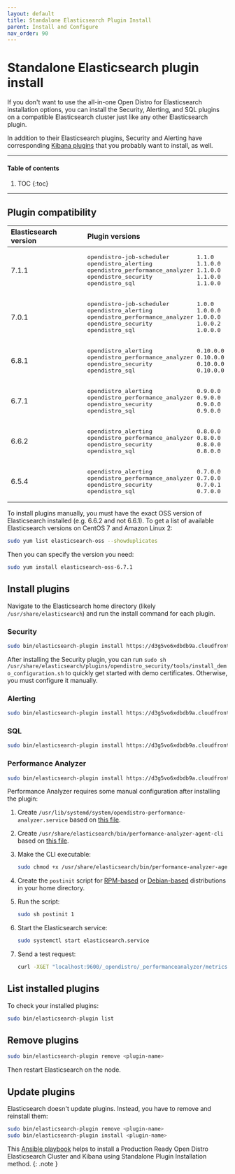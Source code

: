 ```yaml
---
layout: default
title: Standalone Elasticsearch Plugin Install
parent: Install and Configure
nav_order: 90
---
```


# Standalone Elasticsearch plugin install

If you don't want to use the all-in-one Open Distro for Elasticsearch installation options, you can install the Security, Alerting, and SQL plugins on a compatible Elasticsearch cluster just like any other Elasticsearch plugin.

In addition to their Elasticsearch plugins, Security and Alerting have corresponding [Kibana plugins](../../kibana/plugins) that you probably want to install, as well.


---

#### Table of contents
1. TOC
{:toc}


---

## Plugin compatibility

<table>
  <thead style="text-align: left">
    <tr>
      <th>Elasticsearch version</th>
      <th>Plugin versions</th>
    </tr>
  </thead>
  <tbody>
    <tr>
      <td>7.1.1</td>
      <td>
        <pre>opendistro-job-scheduler        1.1.0
opendistro_alerting             1.1.0.0
opendistro_performance_analyzer 1.1.0.0
opendistro_security             1.1.0.0
opendistro_sql                  1.1.0.0</pre>
      </td>
    </tr>
    <tr>
      <td>7.0.1</td>
      <td>
        <pre>opendistro-job-scheduler        1.0.0
opendistro_alerting             1.0.0.0
opendistro_performance_analyzer 1.0.0.0
opendistro_security             1.0.0.2
opendistro_sql                  1.0.0.0</pre>
      </td>
    </tr>
    <tr>
      <td>6.8.1</td>
      <td>
        <pre>opendistro_alerting             0.10.0.0
opendistro_performance_analyzer 0.10.0.0
opendistro_security             0.10.0.0
opendistro_sql                  0.10.0.0</pre>
      </td>
    </tr>
    <tr>
      <td>6.7.1</td>
      <td>
        <pre>opendistro_alerting             0.9.0.0
opendistro_performance_analyzer 0.9.0.0
opendistro_security             0.9.0.0
opendistro_sql                  0.9.0.0</pre>
      </td>
    </tr>
    <tr>
      <td>6.6.2</td>
      <td>
        <pre>opendistro_alerting             0.8.0.0
opendistro_performance_analyzer 0.8.0.0
opendistro_security             0.8.0.0
opendistro_sql                  0.8.0.0</pre>
      </td>
    </tr>
    <tr>
      <td>6.5.4</td>
      <td>
        <pre>opendistro_alerting             0.7.0.0
opendistro_performance_analyzer 0.7.0.0
opendistro_security             0.7.0.1
opendistro_sql                  0.7.0.0</pre>
      </td>
    </tr>
  </tbody>
</table>

To install plugins manually, you must have the exact OSS version of Elasticsearch installed (e.g. 6.6.2 and not 6.6.1). To get a list of available Elasticsearch versions on CentOS 7 and Amazon Linux 2:

```bash
sudo yum list elasticsearch-oss --showduplicates
```

Then you can specify the version you need:

```bash
sudo yum install elasticsearch-oss-6.7.1
```


## Install plugins

Navigate to the Elasticsearch home directory (likely `/usr/share/elasticsearch`) and run the install command for each plugin.


### Security

```bash
sudo bin/elasticsearch-plugin install https://d3g5vo6xdbdb9a.cloudfront.net/downloads/elasticsearch-plugins/opendistro-security/opendistro_security-1.1.0.0.zip
```

After installing the Security plugin, you can run `sudo sh /usr/share/elasticsearch/plugins/opendistro_security/tools/install_demo_configuration.sh` to quickly get started with demo certificates. Otherwise, you must configure it manually.


### Alerting

```bash
sudo bin/elasticsearch-plugin install https://d3g5vo6xdbdb9a.cloudfront.net/downloads/elasticsearch-plugins/opendistro-alerting/opendistro_alerting-1.1.0.0.zip
```


### SQL

```bash
sudo bin/elasticsearch-plugin install https://d3g5vo6xdbdb9a.cloudfront.net/downloads/elasticsearch-plugins/opendistro-sql/opendistro_sql-1.1.0.0.zip
```


### Performance Analyzer

```bash
sudo bin/elasticsearch-plugin install https://d3g5vo6xdbdb9a.cloudfront.net/downloads/elasticsearch-plugins/performance-analyzer/opendistro_performance_analyzer-1.1.0.0.zip
```

Performance Analyzer requires some manual configuration after installing the plugin:

1. Create `/usr/lib/systemd/system/opendistro-performance-analyzer.service` based on [this file](https://github.com/opendistro-for-elasticsearch/performance-analyzer/blob/master/packaging/opendistro-performance-analyzer.service).
1. Create `/usr/share/elasticsearch/bin/performance-analyzer-agent-cli` based on [this file](https://github.com/opendistro-for-elasticsearch/performance-analyzer/blob/master/packaging/performance-analyzer-agent-cli).
1. Make the CLI executable:

   ```bash
   sudo chmod +x /usr/share/elasticsearch/bin/performance-analyzer-agent-cli
   ```

1. Create the `postinit` script for [RPM-based](https://github.com/opendistro-for-elasticsearch/performance-analyzer/tree/master/packaging/rpm) or [Debian-based](https://github.com/opendistro-for-elasticsearch/performance-analyzer/tree/master/packaging/deb) distributions in your home directory.
1. Run the script:

   ```bash
   sudo sh postinit 1
   ```

1. Start the Elasticsearch service:

   ```bash
   sudo systemctl start elasticsearch.service
   ```

1. Send a test request:

   ```bash
   curl -XGET "localhost:9600/_opendistro/_performanceanalyzer/metrics?metrics=Latency,CPU_Utilization&agg=avg,max&dim=ShardID&nodes=all"
   ```


## List installed plugins

To check your installed plugins:

```bash
sudo bin/elasticsearch-plugin list
```


## Remove plugins

```bash
sudo bin/elasticsearch-plugin remove <plugin-name>
```

Then restart Elasticsearch on the node.


## Update plugins

Elasticsearch doesn't update plugins. Instead, you have to remove and reinstall them:

```bash
sudo bin/elasticsearch-plugin remove <plugin-name>
sudo bin/elasticsearch-plugin install <plugin-name>
```


This [Ansible playbook](https://github.com/saravanan30erd/opendistro_standalone_installation) helps to install a Production Ready Open Distro Elasticsearch Cluster and Kibana using Standalone Plugin Installation method.
{: .note }
